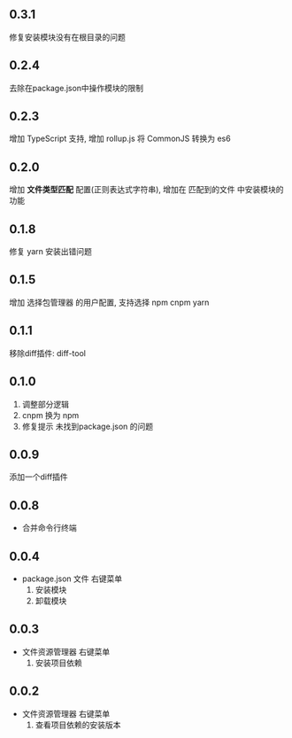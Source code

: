 ## 0.3.1
修复安装模块没有在根目录的问题

## 0.2.4
去除在package.json中操作模块的限制

## 0.2.3
增加 TypeScript 支持, 增加 rollup.js 将 CommonJS 转换为 es6

## 0.2.0
增加 **文件类型匹配** 配置(正则表达式字符串), 增加在 匹配到的文件 中安装模块的功能

## 0.1.8
修复 yarn 安装出错问题

## 0.1.5
增加 选择包管理器 的用户配置, 支持选择 npm cnpm yarn

## 0.1.1
移除diff插件: diff-tool

## 0.1.0
1. 调整部分逻辑
2. cnpm 换为 npm
3. 修复提示 未找到package.json 的问题

## 0.0.9
添加一个diff插件

## 0.0.8
* 合并命令行终端   

## 0.0.4
* package.json 文件 右键菜单  
  1. 安装模块  
  2. 卸载模块  


## 0.0.3
* 文件资源管理器 右键菜单  
  1. 安装项目依赖  

## 0.0.2
* 文件资源管理器 右键菜单  
  1. 查看项目依赖的安装版本  
